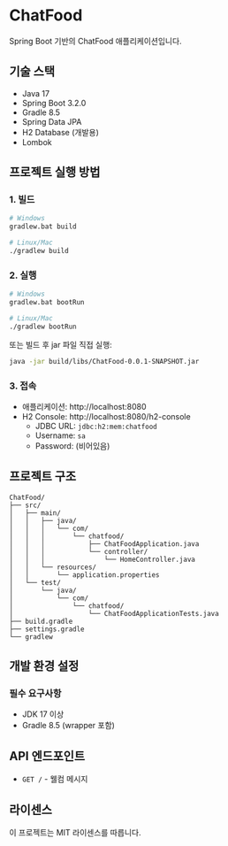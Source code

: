# ChatFood

Spring Boot 기반의 ChatFood 애플리케이션입니다.

## 기술 스택

- Java 17
- Spring Boot 3.2.0
- Gradle 8.5
- Spring Data JPA
- H2 Database (개발용)
- Lombok

## 프로젝트 실행 방법

### 1. 빌드

```bash
# Windows
gradlew.bat build

# Linux/Mac
./gradlew build
```

### 2. 실행

```bash
# Windows
gradlew.bat bootRun

# Linux/Mac
./gradlew bootRun
```

또는 빌드 후 jar 파일 직접 실행:

```bash
java -jar build/libs/ChatFood-0.0.1-SNAPSHOT.jar
```

### 3. 접속

- 애플리케이션: http://localhost:8080
- H2 Console: http://localhost:8080/h2-console
  - JDBC URL: `jdbc:h2:mem:chatfood`
  - Username: `sa`
  - Password: (비어있음)

## 프로젝트 구조

```
ChatFood/
├── src/
│   ├── main/
│   │   ├── java/
│   │   │   └── com/
│   │   │       └── chatfood/
│   │   │           ├── ChatFoodApplication.java
│   │   │           └── controller/
│   │   │               └── HomeController.java
│   │   └── resources/
│   │       └── application.properties
│   └── test/
│       └── java/
│           └── com/
│               └── chatfood/
│                   └── ChatFoodApplicationTests.java
├── build.gradle
├── settings.gradle
└── gradlew
```

## 개발 환경 설정

### 필수 요구사항

- JDK 17 이상
- Gradle 8.5 (wrapper 포함)

## API 엔드포인트

- `GET /` - 웰컴 메시지

## 라이센스

이 프로젝트는 MIT 라이센스를 따릅니다.

